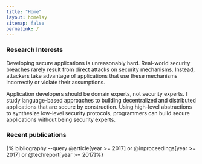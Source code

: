 ```yaml
---
title: "Home"
layout: homelay
sitemap: false
permalink: /
---
```


### Research Interests
Developing secure applications is unreasonably hard. Real-world security breaches rarely result from direct attacks on security mechanisms. Instead, attackers take advantage of applications that use these mechanisms incorrectly or violate their assumptions.

Application developers should be domain experts, not security experts. I study language-based approaches to building decentralized and distributed applications that are secure by construction. Using high-level abstractions to synthesize low-level security protocols, programmers can build secure applications without being security experts.

### Recent publications
{% bibliography --query @article[year >= 2017] or @inproceedings[year >= 2017] or @techreport[year >= 2017]%}
